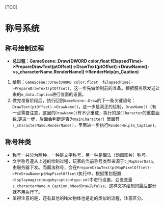 [TOC]
# 称号系统
## 称号绘制过程
- **总过程：GameScene::Draw(DWORD color,float fElapsedTime)->PrepareDrawText(ptOffset)->DrawText(ptOffset)->DrawName()->s_characterName.RenderName()->RenderHelp(m_Caption)**

1. 绘制：`GameScene::Draw(DWORD color,float  fElapsedTime)->PrepareDrawText(ptOffset)`，这一步先做绘制前的准备。根据服务器发送过来的`m_data.Caption`进行位置的设置。
2. 做完准备阶段后，执行回到`GameScene::Draw`的下一条关键语句：`DrawText(ptOffset)->DrawName()`，这一步是真正的绘制，`DrawName()`（有一点需要注意，这里的`DrawName()`有不少重载，执行的是`CCharacter`的重载函数,更进一步，后面会判断是否为`mainCharacter`）里面有`s_characterName.RenderName()`，里面进一步执行`RenderHelp(m_Caption)`。

## 称号种类
- 称号一共分为两种，一种是文字称号，另一种是魔法（动画图片）称号。
- 文字称号遵从上述的绘制过程，玩家的当前称号类型来源于`t_MapUserData`，由服务器下发。而魔法称号，会在`PrepareDrawText(ptMapPixelOffset)->PreDrawName(ptMapPixelOffset)`执行中，根据策划配置`displaymagiccimagebycaptiontype.xml`中进行设置，会置变量`s_characterName.m_Caption.bNeedDraw`为`false`，这样文字绘制的最后部分就不用执行了。
- 值得注意的是，还有其他的Npc物体也是走的类似的流程，注意区分。